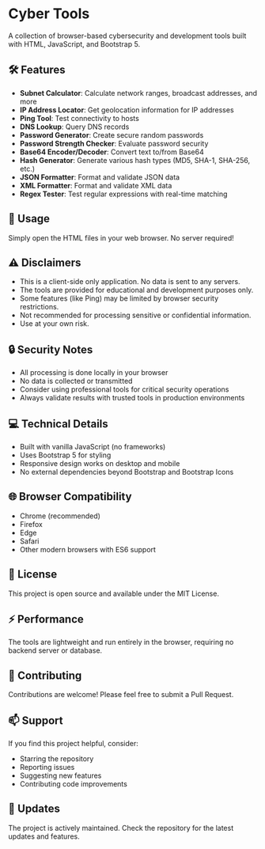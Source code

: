 # Cyber Tools

A collection of browser-based cybersecurity and development tools built with HTML, JavaScript, and Bootstrap 5.

## 🛠 Features

- **Subnet Calculator**: Calculate network ranges, broadcast addresses, and more
- **IP Address Locator**: Get geolocation information for IP addresses
- **Ping Tool**: Test connectivity to hosts
- **DNS Lookup**: Query DNS records
- **Password Generator**: Create secure random passwords
- **Password Strength Checker**: Evaluate password security
- **Base64 Encoder/Decoder**: Convert text to/from Base64
- **Hash Generator**: Generate various hash types (MD5, SHA-1, SHA-256, etc.)
- **JSON Formatter**: Format and validate JSON data
- **XML Formatter**: Format and validate XML data
- **Regex Tester**: Test regular expressions with real-time matching

## 🚀 Usage

Simply open the HTML files in your web browser. No server required!

## ⚠️ Disclaimers

- This is a client-side only application. No data is sent to any servers.
- The tools are provided for educational and development purposes only.
- Some features (like Ping) may be limited by browser security restrictions.
- Not recommended for processing sensitive or confidential information.
- Use at your own risk.

## 🔒 Security Notes

- All processing is done locally in your browser
- No data is collected or transmitted
- Consider using professional tools for critical security operations
- Always validate results with trusted tools in production environments

## 💻 Technical Details

- Built with vanilla JavaScript (no frameworks)
- Uses Bootstrap 5 for styling
- Responsive design works on desktop and mobile
- No external dependencies beyond Bootstrap and Bootstrap Icons

## 🌐 Browser Compatibility

- Chrome (recommended)
- Firefox
- Edge
- Safari
- Other modern browsers with ES6 support

## 📝 License

This project is open source and available under the MIT License.

## ⚡ Performance

The tools are lightweight and run entirely in the browser, requiring no backend server or database.

## 🤝 Contributing

Contributions are welcome! Please feel free to submit a Pull Request.

## 📫 Support

If you find this project helpful, consider:
- Starring the repository
- Reporting issues
- Suggesting new features
- Contributing code improvements

## 🔄 Updates

The project is actively maintained. Check the repository for the latest updates and features.
